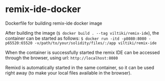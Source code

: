 # remix-ide-docker
Dockerfile for building remix-ide docker image

After building the image (`$ docker build . --tag viltiki/remix-ide`), the container can be started as follows:
`$ docker run -itd -p8080:8080 -p65520:65520 -v/path/to/your/solidity/files/:/app viltiki/remix-ide`

When the container is successfully started the remix IDE can be accessed through the browser, using url:
`http://localhost:8080`

Remixd is automatically started in the same container, so it can be used right away (to make your local files available in the browser).
